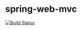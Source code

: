 # spring-web-mvc

[![Build Status](https://travis-ci.org/kaanaktas/spring-web.svg?branch=master)](https://travis-ci.org/kaanaktas/spring-web)
